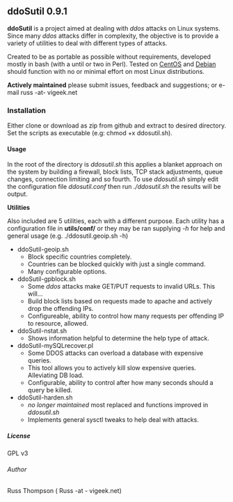 ## ddoSutil 0.9.1

**ddoSutil** is a project aimed at dealing with *ddos* attacks on Linux systems.  Since many *ddos* attacks differ in complexity, the objective is to provide a variety of utilities to deal with different types of attacks.

Created to be as portable as possible without requirements, developed mostly in bash (with a until or two in Perl).  Tested on [CentOS](http://centos.org) and [Debian](http://debian.org) should function with no or minimal effort on most Linux distributions.

**Actively maintained** please submit issues, feedback and suggestions; or e-mail russ -at- vigeek.net

### Installation

Either clone or download as zip from github and extract to desired directory.  Set the scripts as executable (e.g:  chmod +x ddosutil.sh).

#### Usage

In the root of the directory is *ddosutil.sh* this applies a blanket approach on the system by building a firewall, block lists, TCP stack adjustments, queue changes, connection limiting and so fourth.  To use *ddosutil.sh* simply edit the configuration file *ddosutil.conf* then run *./ddosutil.sh* the results will be output.

**Utilities**

Also included are 5 utilities, each with a different purpose.  Each utility has a configuration file in **utils/conf/** or they may be ran supplying *-h* for help and general usage (e.g. ./ddosutil.geoip.sh -h)


* ddoSutil-geoip.sh
	* 	Block specific countries completely.
	* 	Countries can be blocked quickly with just a single command.
	*   Many configurable options.
* ddoSutil-gpblock.sh
	* Some *ddos* attacks make GET/PUT requests to invalid URLs.  This will…
	* Build block lists based on requests made to apache and actively drop the offending IPs.
	* Configureable, ability to control how many requests per offending IP to resource, allowed.
* ddoSutil-nstat.sh
	* 	Shows information helpful to determine the help type of attack.
* ddoSutil-mySQLrecover.pl
	* Some DDOS attacks can overload a database with expensive queries.
	* This tool allows you to actively kill slow expensive queries.  Alleviating DB load.
	* Configurable, ability to control after how many seconds should a query be killed.
* ddoSutil-harden.sh
	* *no longer maintained* most replaced and functions improved in *ddosutil.sh*
	* Implements general sysctl tweaks to help deal with attacks.
	

##### License

GPL v3

###### Author 
Russ Thompson ( Russ -at - vigeek.net)